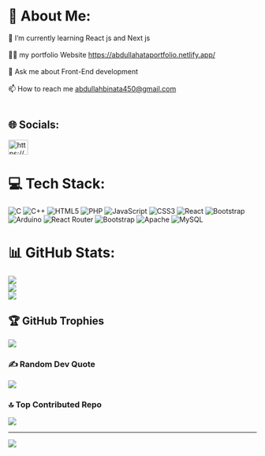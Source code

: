 # 💫 About Me:
🌱 I’m currently learning React js and Next js<br><br>👨‍💻 my portfolio Website https://abdullahataportfolio.netlify.app/<br><br>💬 Ask me about Front-End development<br><br>📫 How to reach me abdullahbinata450@gmail.com<br><br>


## 🌐 Socials:
<p align="left">
<a href="https://linkedin.com/in/https://www.linkedin.com/in/abdullah-bin-ata-429461253/" target="blank"><img align="center" src="https://raw.githubusercontent.com/rahuldkjain/github-profile-readme-generator/master/src/images/icons/Social/linked-in-alt.svg" alt="https://www.linkedin.com/in/abdullah-bin-ata-429461253/" height="30" width="40" /></a>
</p>

# 💻 Tech Stack:
![C](https://img.shields.io/badge/c-%2300599C.svg?style=for-the-badge&logo=c&logoColor=white) ![C++](https://img.shields.io/badge/c++-%2300599C.svg?style=for-the-badge&logo=c%2B%2B&logoColor=white) ![HTML5](https://img.shields.io/badge/html5-%23E34F26.svg?style=for-the-badge&logo=html5&logoColor=white) ![PHP](https://img.shields.io/badge/php-%23777BB4.svg?style=for-the-badge&logo=php&logoColor=white) ![JavaScript](https://img.shields.io/badge/javascript-%23323330.svg?style=for-the-badge&logo=javascript&logoColor=%23F7DF1E) ![CSS3](https://img.shields.io/badge/css3-%231572B6.svg?style=for-the-badge&logo=css3&logoColor=white) ![React](https://img.shields.io/badge/react-%2320232a.svg?style=for-the-badge&logo=react&logoColor=%2361DAFB) ![Bootstrap](https://img.shields.io/badge/bootstrap-%23563D7C.svg?style=for-the-badge&logo=bootstrap&logoColor=white) ![Arduino](https://img.shields.io/badge/-Arduino-00979D?style=for-the-badge&logo=Arduino&logoColor=white) ![React Router](https://img.shields.io/badge/React_Router-CA4245?style=for-the-badge&logo=react-router&logoColor=white) ![Bootstrap](https://img.shields.io/badge/bootstrap-%23563D7C.svg?style=for-the-badge&logo=bootstrap&logoColor=white) ![Apache](https://img.shields.io/badge/apache-%23D42029.svg?style=for-the-badge&logo=apache&logoColor=white) ![MySQL](https://img.shields.io/badge/mysql-%2300f.svg?style=for-the-badge&logo=mysql&logoColor=white)
# 📊 GitHub Stats:
![](https://github-readme-stats.vercel.app/api?username=Abdullahata450&theme=dracula&hide_border=false&include_all_commits=false&count_private=false)<br/>
![](https://github-readme-streak-stats.herokuapp.com/?user=Abdullahata450&theme=dracula&hide_border=false)<br/>
![](https://github-readme-stats.vercel.app/api/top-langs/?username=Abdullahata450&theme=dracula&hide_border=false&include_all_commits=false&count_private=false&layout=compact)

## 🏆 GitHub Trophies
![](https://github-profile-trophy.vercel.app/?username=Abdullahata450&theme=dracula&no-frame=false&no-bg=false&margin-w=4)

### ✍️ Random Dev Quote
![](https://quotes-github-readme.vercel.app/api?type=vetical&theme=tokyonight)

### 🔝 Top Contributed Repo
![](https://github-contributor-stats.vercel.app/api?username=Abdullahata450&limit=5&theme=dracula&combine_all_yearly_contributions=true)

---
[![](https://visitcount.itsvg.in/api?id=Abdullahata450&icon=5&color=11)](https://visitcount.itsvg.in)

<!-- Proudly created with GPRM ( https://gprm.itsvg.in ) -->

